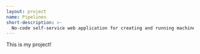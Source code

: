 ```yaml
---
layout: project
name: Pipelines
short-description: >-
  No-code self-service web application for creating and running machine learning pipelines on the cloud.
---
```


This is my project!
